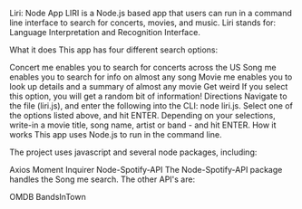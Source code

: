 Liri: Node App
LIRI is a Node.js based app that users can run in a command line interface to search for concerts, movies, and music. Liri stands for: Language Interpretation and Recognition Interface.

What it does
This app has four different search options:

Concert me
enables you to search for concerts across the US
Song me
enables you to search for info on almost any song
Movie me
enables you to look up details and a summary of almost any movie
Get weird
If you select this option, you will get a random bit of information!
Directions
Navigate to the file (liri.js), and enter the following into the CLI: node liri.js.
Select one of the options listed above, and hit ENTER.
Depending on your selections, write-in a movie title, song name, artist or band - and hit ENTER.
How it works
This app uses Node.js to run in the command line. 

The project uses javascript and several node packages, including:

Axios
Moment
Inquirer
Node-Spotify-API
The Node-Spotify-API package handles the Song me search. The other API's are:

OMDB
BandsInTown
